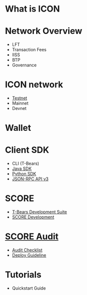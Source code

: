 # What is ICON

# Network Overview
  - LFT
  - Transaction Fees
  - IISS
  - BTP
  - Governance

# ICON network
  - [Testnet](https://icon-project.github.io/docs/icon_testnet.html)
  - Mainnet
  - Devnet

# Wallet

# Client SDK
  - CLI (T-Bears)
  - [Java SDK](https://github.com/icon-project/icon-sdk-java/blob/master/quickstart/README.md)
  - [Python SDK](https://github.com/icon-project/icon-sdk-python/blob/master/README.md)
  - [JSON-RPC API v3](https://github.com/icon-project/icon-rpc-server/blob/master/docs/icon-json-rpc-v3.md)

# SCORE
  - [T-Bears Development Suite](https://github.com/icon-project/t-bears/blob/master/README.md)
  - [SCORE Development](https://github.com/icon-project/icon-service/blob/master/docs/dapp_guide.md)

# [SCORE Audit](https://icon-project.github.io/docs/score_audit.html)
  - [Audit Checklist](https://icon-project.github.io/docs/audit_checklist-ko.html)
  - [Deploy Guideline](https://icon-project.github.io/docs/score_deploy_guide.html)

# Tutorials
  - Quickstart Guide
